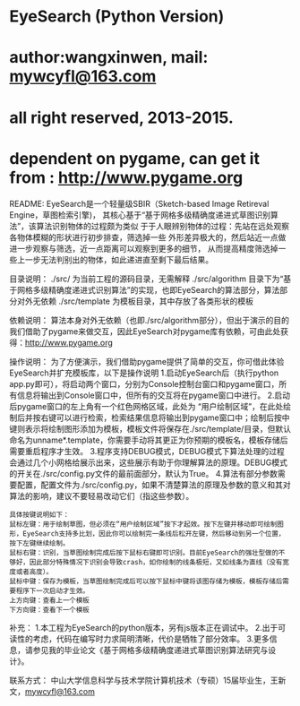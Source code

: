 # EyeSearch (Python Version)
# author:wangxinwen, mail: mywcyfl@163.com
# all right reserved, 2013-2015.
#
# dependent on pygame, can get it from : http://www.pygame.org

README:
	EyeSearch是一个轻量级SBIR（Sketch-based Image Retireval Engine，草图检索引擎)，
	其核心基于“基于网格多级精确度递进式草图识别算法”，该算法识别物体的过程颇为类似
	于于人眼辨别物体的过程：先站在远处观察各物体模糊的形状进行初步排查，筛选掉一些
	外形差异极大的，然后站近一点做进一步观察与筛选，近一点距离可以观察到更多的细节，
	从而提高精度筛选掉一些上一步无法判别出的物体，如此递进直至剩下最后结果。

目录说明：
	./src/			为当前工程的源码目录，无需解释
	./src/algorithm 目录下为“基于网格多级精确度递进式识别算法”的实现，也即EyeSearch的算法部分，算法部分对外无依赖
	./src/template	为模板目录，其中存放了各类形状的模板

依赖说明：
	算法本身对外无依赖（也即./src/algorithm部分），但出于演示的目的我们借助了pygame来做交互，因此EyeSearch对pygame库有依赖，可由此处获得：http://www.pygame.org

操作说明：
	为了方便演示，我们借助pygame提供了简单的交互，你可借此体验EyeSearch并扩充模板库，以下是操作说明
	1.启动EyeSearch后（执行python app.py即可），将启动两个窗口，分别为Console控制台窗口和pygame窗口，所有信息将输出到Console窗口中，但所有的交互将在pygame窗口中进行。
	2.启动后pygame窗口的左上角有一个红色网格区域，此处为 “用户绘制区域”，在此处绘制后并按右键可以进行检索，检索结果信息将输出到pygame窗口中；绘制后按中键则表示将绘制图形添加为模板，模板文件将保存在./src/template/目录，但默认命名为unname*.template，你需要手动将其更正为你预期的模板名，模板存储后需要重启程序才生效。
	3.程序支持DEBUG模式，DEBUG模式下算法处理的过程会通过几个小网格给展示出来，这些展示有助于你理解算法的原理。DEBUG模式的开关在./src/config.py文件的最前面部分，默认为True。
	4.算法有部分参数需要配置，配置文件为./src/config.py，如果不清楚算法的原理及参数的意义和其对算法的影响，建议不要轻易改动它们（指这些参数）。

	具体按键说明如下：
	鼠标左键：用于绘制草图，但必须在“用户绘制区域”按下才起效。按下左键并移动即可绘制图形，EyeSearch支持多比划，因此你可以绘制完一条线后松开左键，然后移动到另一个位置，按下左键继续绘制。
	鼠标右键：识别，当草图绘制完成后按下鼠标右键即可识别。目前EyeSearch的强壮型做的不够好，因此部分特殊情况下识别会导致crash，如你绘制的线条极短，又如线条为直线（没有宽度或者高度）。
	鼠标中键：保存为模板，当草图绘制完成后可以按下鼠标中键将该图存储为模板，模板存储后需要程序下一次启动才生效。
	上方向键：查看上一个模板
	下方向键：查看下一个模板

补充：
	1.本工程为EyeSearch的python版本，另有js版本正在调试中。
	2.出于可读性的考虑，代码在编写时力求简明清晰，代价是牺牲了部分效率。
	3.更多信息，请参见我的毕业论文《基于网格多级精确度递进式草图识别算法研究与设计》。

联系方式：
	中山大学信息科学与技术学院计算机技术（专硕）15届毕业生，王新文，mywcyfl@163.com
